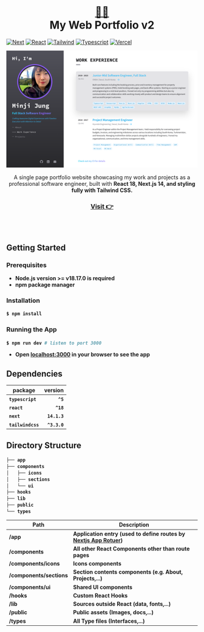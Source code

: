 <!-- HEADER -->
<br />
<h1 align="center">
  <a href="http://www.amitmerchant.com/electron-markdownify">
    👩‍💻
  </a>
  <br />
  My Web Portfolio v2
  <br />
</h1>

<!-- STACK -->

[![Next][Next.js]][Next-url] [![React][React.js]][React-url] [![Tailwind][TailwindCSS]][Tailwind-url] [![Typescript][Typescript]][Typescript-url] [![Vercel][Vercel]][Vercel-url]

<!-- DESCRIPTION-->

<div align="center">
  <img src="/public/images/preview.png" width="800" />
  <p align="center">
    A single page portfolio website showcasing my work and projects as a professional software engineer, built with <strong>React 18, Next.js 14, and styling fully with Tailwind CSS<strong>.
    <br />
    <h3>
      <a href="https://www.minji-jung.com">
        <strong>Visit 👉</strong>
      </a>
    </h3>
    <br />
    <br />
  </p>
</div>

<!-- CONTENTS -->

## Getting Started

### Prerequisites

- Node.js version >= v18.17.0 is required
- npm package manager

### Installation

```bash
$ npm install
```

### Running the App

```bash
$ npm run dev # listen to port 3000

```

- Open [localhost:3000](http://localhost:3000) in your browser to see the app

## Dependencies

| package       |  version |
| ------------- | -------: |
| `typescript`  |     `^5` |
| `react`       |    `^18` |
| `next`        | `14.1.3` |
| `tailwindcss` | `^3.3.0` |

## Directory Structure

```bash
├── app
├── components
│   ├── icons
│   ├── sections
│   └── ui
├── hooks
├── lib
├── public
└── types
```

| Path                 | Description                                                                                                                                    |
| -------------------- | ---------------------------------------------------------------------------------------------------------------------------------------------- |
| /app                 | Application entry (used to define routes by [Nextjs App Rotuer](https://nextjs.org/docs/app/building-your-application/routing#the-app-router)) |
| /components          | All other React Components other than route pages                                                                                              |
| /components/icons    | Icons components                                                                                                                               |
| /components/sections | Section contents components (e.g. About, Projects,...)                                                                                         |
| /components/ui       | Shared UI components                                                                                                                           |
| /hooks               | Custom React Hooks                                                                                                                             |
| /lib                 | Sources outside React (data, fonts,...)                                                                                                        |
| /public              | Public assets (Images, docs,...)                                                                                                               |
| /types               | All Type files (Interfaces,...)                                                                                                                |

<!-- MARKDOWN LINKS & IMAGES -->

[Typescript]: https://img.shields.io/badge/TypeScript-007ACC?style=for-the-badge&logo=typescript&logoColor=white
[Typescript-url]: https://www.typescriptlang.org/
[React.js]: https://img.shields.io/badge/React-20232A?style=for-the-badge&logo=react&logoColor=61DAFB
[React-url]: https://reactjs.org/
[Next.js]: https://img.shields.io/badge/next.js-000000?style=for-the-badge&logo=nextdotjs&logoColor=white
[Next-url]: https://nextjs.org/
[TailwindCSS]: https://img.shields.io/badge/Tailwind_CSS-38B2AC?style=for-the-badge&logo=tailwind-css&logoColor=white
[Tailwind-url]: https://tailwindcss.com/
[Vercel]: https://img.shields.io/badge/Vercel-000000?style=for-the-badge&logo=vercel&logoColor=white
[Vercel-url]: https://vercel.com/
